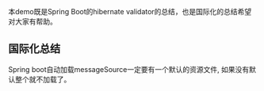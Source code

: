 本demo既是Spring Boot的hibernate validator的总结，也是国际化的总结希望对大家有帮助。

国际化总结
---

Spring boot自动加载messageSource一定要有一个默认的资源文件, 如果没有默认整个就不加载了。